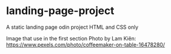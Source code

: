 # landing-page-project

A static landing page odin project
HTML and CSS only

Image that use in the first section
Photo by Lam Kiên: <https://www.pexels.com/photo/coffeemaker-on-table-16478280/>

